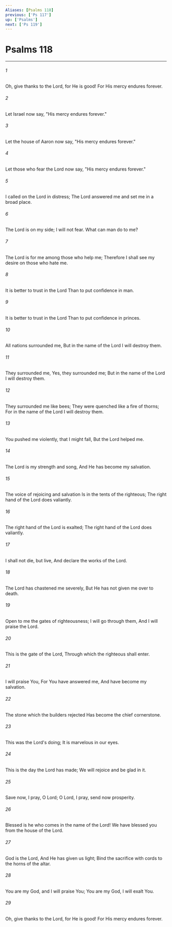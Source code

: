 ```yaml
---
Aliases: [Psalms 118]
previous: ['Ps 117']
up: ['Psalms']
next: ['Ps 119']
---
```

# Psalms 118

***


###### 1 
Oh, give thanks to the Lord, for He is good! For His mercy endures forever. 

###### 2 
Let Israel now say, "His mercy endures forever." 

###### 3 
Let the house of Aaron now say, "His mercy endures forever." 

###### 4 
Let those who fear the Lord now say, "His mercy endures forever." 

###### 5 
I called on the Lord in distress; The Lord answered me and set me in a broad place. 

###### 6 
The Lord is on my side; I will not fear. What can man do to me? 

###### 7 
The Lord is for me among those who help me; Therefore I shall see my desire on those who hate me. 

###### 8 
It is better to trust in the Lord Than to put confidence in man. 

###### 9 
It is better to trust in the Lord Than to put confidence in princes. 

###### 10 
All nations surrounded me, But in the name of the Lord I will destroy them. 

###### 11 
They surrounded me, Yes, they surrounded me; But in the name of the Lord I will destroy them. 

###### 12 
They surrounded me like bees; They were quenched like a fire of thorns; For in the name of the Lord I will destroy them. 

###### 13 
You pushed me violently, that I might fall, But the Lord helped me. 

###### 14 
The Lord is my strength and song, And He has become my salvation. 

###### 15 
The voice of rejoicing and salvation Is in the tents of the righteous; The right hand of the Lord does valiantly. 

###### 16 
The right hand of the Lord is exalted; The right hand of the Lord does valiantly. 

###### 17 
I shall not die, but live, And declare the works of the Lord. 

###### 18 
The Lord has chastened me severely, But He has not given me over to death. 

###### 19 
Open to me the gates of righteousness; I will go through them, And I will praise the Lord. 

###### 20 
This is the gate of the Lord, Through which the righteous shall enter. 

###### 21 
I will praise You, For You have answered me, And have become my salvation. 

###### 22 
The stone which the builders rejected Has become the chief cornerstone. 

###### 23 
This was the Lord's doing; It is marvelous in our eyes. 

###### 24 
This is the day the Lord has made; We will rejoice and be glad in it. 

###### 25 
Save now, I pray, O Lord; O Lord, I pray, send now prosperity. 

###### 26 
Blessed is he who comes in the name of the Lord! We have blessed you from the house of the Lord. 

###### 27 
God is the Lord, And He has given us light; Bind the sacrifice with cords to the horns of the altar. 

###### 28 
You are my God, and I will praise You; You are my God, I will exalt You. 

###### 29 
Oh, give thanks to the Lord, for He is good! For His mercy endures forever.
